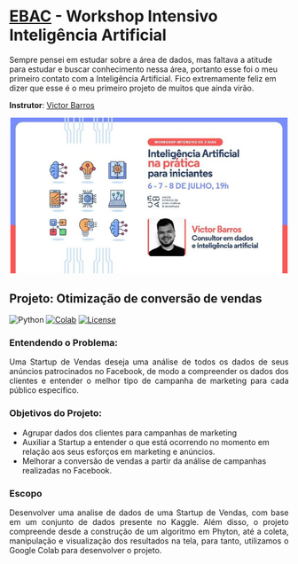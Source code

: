   # [EBAC](https://ebaconline.com.br) - Workshop Intensivo Inteligência Artificial

Sempre pensei em estudar sobre a área de dados, mas faltava a atitude para estudar e buscar conhecimento nessa área, portanto esse foi o meu primeiro contato com a Inteligência Artificial. Fico extremamente feliz em dizer que esse é o meu primeiro projeto de muitos que ainda virão.

**Instrutor**: [Victor Barros](https://github.com/ovictorbarros)

<p align="center">
  <img  width='500' src='https://github.com/eu-larissasouza/InteligenciaArtificial_EBAC/blob/main/img/Banner_%20Workshop%20Intelig%C3%AAncia%20Artificial.jpg?raw=true'>
  <br>
</p>

## Projeto: Otimização de conversão de vendas
![Python](https://img.shields.io/badge/python-v3.6+-blue.svg)
[![Colab](https://colab.research.google.com/assets/colab-badge.svg)](https://colab.research.google.com/drive/1n8N2zZf9KLN91AkOflHFO0LpD1svzzEC)
[![License](https://img.shields.io/badge/license-MIT-blue.svg)](https://opensource.org/licenses/MIT)

### Entendendo o Problema:

<p align="justify"> Uma Startup de Vendas deseja uma análise de todos os dados de seus anúncios patrocinados no Facebook, de modo a compreender os dados dos clientes e entender o melhor tipo de campanha de marketing para cada público especifico.</p>

### Objetivos do Projeto:

<p align="justify">
<ul><li>Agrupar dados dos clientes para campanhas de marketing<br></li>
<li>Auxiliar a Startup a entender o que está ocorrendo no momento em relação aos seus esforços em marketing e anúncios.<br></li>
<li>Melhorar a conversão de vendas a partir da análise de campanhas realizadas no Facebook.<br></li>
</ul>
</p> 
   
### Escopo
<p align="justify"> Desenvolver uma analise de dados de uma Startup de Vendas, com base em um conjunto de dados presente no Kaggle. Além disso, o projeto compreende desde a construção de um algoritmo em Phyton, até a coleta, manipulação e visualização dos resultados na tela, para tanto, utilizamos o Google Colab para desenvolver o projeto.</p> 
